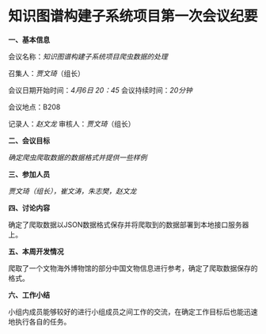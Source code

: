 # 知识图谱构建子系统项目第一次会议纪要

**一、基本信息**

会议名称：*知识图谱构建子系统项目爬虫数据的处理*

召集人：*贾文琦*（组长）

会议日期开始时间：*4月6日 20：45*    会议持续时间：*20分钟*

会议地点：B208

记录人：*赵文龙*    审核人：*贾文琦*（组长）

**二、会议目标**

*确定爬虫爬取数据的数据格式并提供一些样例*

**三、参加人员**

*贾文琦（组长），崔文涛，朱志樊，赵文龙*

**四、讨论内容**

确定了爬取数据以JSON数据格式保存并将爬取到的数据部署到本地接口服务器上。

**五、本周开发情况**

爬取了一个文物海外博物馆的部分中国文物信息进行参考，确定了爬取数据保存的格式。

**六、工作小结**

小组内成员能够较好的进行小组成员之间工作的交流，在确定工作目标后也能迅速地执行各自的任务。